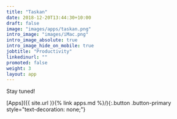 ```yaml
---
title: "Taskan"
date: 2018-12-20T13:44:30+10:00
draft: false
image: "images/apps/taskan.png"
intro_image: "images/iMac.png"
intro_image_absolute: true
intro_image_hide_on_mobile: true
jobtitle: "Productivity"
linkedinurl: ""
promoted: false
weight: 3
layout: app
---
```


Stay tuned!

[Apps]({{ site.url }}{% link apps.md %}/){:.button .button-primary style="text-decoration: none;"}
